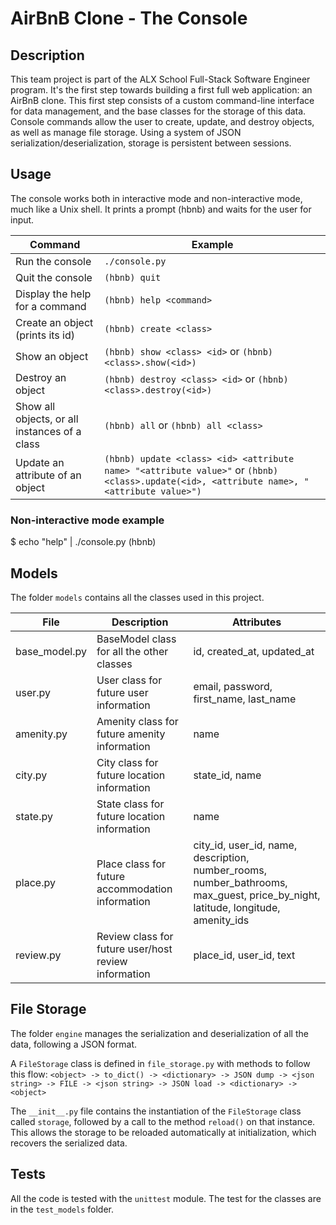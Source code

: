 # AirBnB Clone - The Console

## Description

This team project is part of the ALX School Full-Stack Software Engineer program. It's the first step towards building a first full web application: an AirBnB clone. This first step consists of a custom command-line interface for data management, and the base classes for the storage of this data. Console commands allow the user to create, update, and destroy objects, as well as manage file storage. Using a system of JSON serialization/deserialization, storage is persistent between sessions.

## Usage

The console works both in interactive mode and non-interactive mode, much like a Unix shell. It prints a prompt (hbnb) and waits for the user for input.

| Command                    | Example                                          |
|----------------------------|--------------------------------------------------|
| Run the console             | `./console.py`                                   |
| Quit the console            | `(hbnb) quit`                                    |
| Display the help for a command | `(hbnb) help <command>`                        |
| Create an object (prints its id) | `(hbnb) create <class>`                       |
| Show an object              | `(hbnb) show <class> <id>` or `(hbnb) <class>.show(<id>)` |
| Destroy an object           | `(hbnb) destroy <class> <id>` or `(hbnb) <class>.destroy(<id>)` |
| Show all objects, or all instances of a class | `(hbnb) all` or `(hbnb) all <class>`     |
| Update an attribute of an object | `(hbnb) update <class> <id> <attribute name> "<attribute value>"` or `(hbnb) <class>.update(<id>, <attribute name>, "<attribute value>")` |

### Non-interactive mode example

$ echo "help" | ./console.py
(hbnb)

## Models

The folder `models` contains all the classes used in this project.

| File             | Description                  | Attributes                                    |
|------------------|------------------------------|-----------------------------------------------|
| base_model.py    | BaseModel class for all the other classes | id, created_at, updated_at         |
| user.py          | User class for future user information    | email, password, first_name, last_name |
| amenity.py       | Amenity class for future amenity information | name                                  |
| city.py          | City class for future location information | state_id, name                         |
| state.py         | State class for future location information | name                                  |
| place.py         | Place class for future accommodation information | city_id, user_id, name, description, number_rooms, number_bathrooms, max_guest, price_by_night, latitude, longitude, amenity_ids |
| review.py        | Review class for future user/host review information | place_id, user_id, text              |

## File Storage

The folder `engine` manages the serialization and deserialization of all the data, following a JSON format.

A `FileStorage` class is defined in `file_storage.py` with methods to follow this flow: `<object> -> to_dict() -> <dictionary> -> JSON dump -> <json string> -> FILE -> <json string> -> JSON load -> <dictionary> -> <object>`

The `__init__.py` file contains the instantiation of the `FileStorage` class called `storage`, followed by a call to the method `reload()` on that instance. This allows the storage to be reloaded automatically at initialization, which recovers the serialized data.

## Tests

All the code is tested with the `unittest` module. The test for the classes are in the `test_models` folder.

